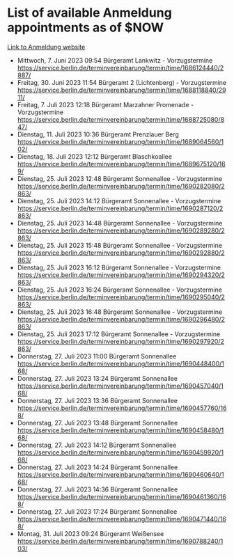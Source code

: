 # List of available Anmeldung appointments as of $NOW
[Link to Anmeldung website](https://service.berlin.de/terminvereinbarung/termin/tag.php?termin=1&anliegen[]=120686&dienstleisterlist=122210,122217,327316,122219,327312,122227,327314,122231,327346,122243,327348,122254,122252,329742,122260,329745,122262,329748,122271,327278,122273,327274,122277,327276,330436,122280,327294,122282,327290,122284,327292,122291,327270,122285,327266,122286,327264,122296,327268,150230,329760,122297,327286,122294,327284,122312,329763,122314,329775,122304,327330,122311,327334,122309,327332,317869,122281,327352,122279,329772,122283,122276,327324,122274,327326,122267,329766,122246,327318,122251,327320,122257,327322,122208,327298,122226,327300&herkunft=http%3A%2F%2Fservice.berlin.de%2Fdienstleistung%2F120686%2F)
- Mittwoch, 7. Juni 2023 09:54 Bürgeramt Lankwitz - Vorzugstermine https://service.berlin.de/terminvereinbarung/termin/time/1686124440/2887/
- Freitag, 30. Juni 2023 11:54 Bürgeramt 2 (Lichtenberg) - Vorzugstermine https://service.berlin.de/terminvereinbarung/termin/time/1688118840/2911/
- Freitag, 7. Juli 2023 12:18 Bürgeramt Marzahner Promenade - Vorzugstermine https://service.berlin.de/terminvereinbarung/termin/time/1688725080/847/
- Dienstag, 11. Juli 2023 10:36 Bürgeramt Prenzlauer Berg https://service.berlin.de/terminvereinbarung/termin/time/1689064560/102/
- Dienstag, 18. Juli 2023 12:12 Bürgeramt Blaschkoallee https://service.berlin.de/terminvereinbarung/termin/time/1689675120/169/
- Dienstag, 25. Juli 2023 12:48 Bürgeramt Sonnenallee - Vorzugstermine https://service.berlin.de/terminvereinbarung/termin/time/1690282080/2863/
- Dienstag, 25. Juli 2023 14:12 Bürgeramt Sonnenallee - Vorzugstermine https://service.berlin.de/terminvereinbarung/termin/time/1690287120/2863/
- Dienstag, 25. Juli 2023 14:48 Bürgeramt Sonnenallee - Vorzugstermine https://service.berlin.de/terminvereinbarung/termin/time/1690289280/2863/
- Dienstag, 25. Juli 2023 15:48 Bürgeramt Sonnenallee - Vorzugstermine https://service.berlin.de/terminvereinbarung/termin/time/1690292880/2863/
- Dienstag, 25. Juli 2023 16:12 Bürgeramt Sonnenallee - Vorzugstermine https://service.berlin.de/terminvereinbarung/termin/time/1690294320/2863/
- Dienstag, 25. Juli 2023 16:24 Bürgeramt Sonnenallee - Vorzugstermine https://service.berlin.de/terminvereinbarung/termin/time/1690295040/2863/
- Dienstag, 25. Juli 2023 16:48 Bürgeramt Sonnenallee - Vorzugstermine https://service.berlin.de/terminvereinbarung/termin/time/1690296480/2863/
- Dienstag, 25. Juli 2023 17:12 Bürgeramt Sonnenallee - Vorzugstermine https://service.berlin.de/terminvereinbarung/termin/time/1690297920/2863/
- Donnerstag, 27. Juli 2023 11:00 Bürgeramt Sonnenallee https://service.berlin.de/terminvereinbarung/termin/time/1690448400/168/
- Donnerstag, 27. Juli 2023 13:24 Bürgeramt Sonnenallee https://service.berlin.de/terminvereinbarung/termin/time/1690457040/168/
- Donnerstag, 27. Juli 2023 13:36 Bürgeramt Sonnenallee https://service.berlin.de/terminvereinbarung/termin/time/1690457760/168/
- Donnerstag, 27. Juli 2023 13:48 Bürgeramt Sonnenallee https://service.berlin.de/terminvereinbarung/termin/time/1690458480/168/
- Donnerstag, 27. Juli 2023 14:12 Bürgeramt Sonnenallee https://service.berlin.de/terminvereinbarung/termin/time/1690459920/168/
- Donnerstag, 27. Juli 2023 14:24 Bürgeramt Sonnenallee https://service.berlin.de/terminvereinbarung/termin/time/1690460640/168/
- Donnerstag, 27. Juli 2023 14:36 Bürgeramt Sonnenallee https://service.berlin.de/terminvereinbarung/termin/time/1690461360/168/
- Donnerstag, 27. Juli 2023 17:24 Bürgeramt Sonnenallee https://service.berlin.de/terminvereinbarung/termin/time/1690471440/168/
- Montag, 31. Juli 2023 09:24 Bürgeramt Weißensee https://service.berlin.de/terminvereinbarung/termin/time/1690788240/103/
